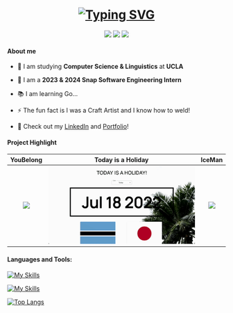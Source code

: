 <h1 align="center">
  <a href="https://git.io/typing-svg"><img src="https://readme-typing-svg.demolab.com?font=VT323&size=40&pause=1000&color=5EF74B&background=AFA0FF00&center=true&vCenter=true&width=435&height=40&lines=Welcome+to+Sonya+Kim's+Repo;Let's+go!" alt="Typing SVG" /></a>
</h1>

<!-- https://github.com/alexandresanlim/Badges4-README.md-Profile -->
<div align="center">
  <a href="https://www.linkedin.com/in/sonya-kim/" target="_blank"><img src="https://img.shields.io/badge/LinkedIn-0077B5?style=for-the-badge&logo=linkedin&logoColor=white" /></a>
  <a href="https://sonyakim.com/" target="_blank"><img src="https://img.shields.io/badge/Portfolio-255E63?style=for-the-badge&logo=About.me&logoColor=white" /></a>
  <a href="https://github.com/sonyakim-dev/" target="_blank"><img src="https://img.shields.io/badge/GitHub-100000?style=for-the-badge&logo=github&logoColor=white" /></a>
</div>


<h4 align="left">About me</h4>

- 🔭 I am studying <b>Computer Science & Linguistics</b> at <b>UCLA</b>

- 🌱 I am a <b>2023 & 2024 Snap Software Engineering Intern</b>

- 📚 I am learning Go...

- ⚡ The fun fact is I was a Craft Artist and I know how to weld!

- 📃 Check out my [LinkedIn](https://www.linkedin.com/in/sonya-kim/) and [Portfolio](https://sonyakim.com)!


<h4 align="left">Project Highlight</h4>

YouBelong | Today is a Holiday | IceMan
:-------------------------:|:-------------------------:|:-------------------------:
<a href="https://github.com/sonyakim-dev/YouBelong"><img src="https://github.com/sonyakim-dev/git-practice/blob/main/sonya-small.gif?raw=true" width="180"/></a> | <a href="https://github.com/sonyakim-dev/today-is-holiday"><img src="https://github.com/sonyakim-dev/sonyakim-dev/blob/main/today-is-holiday/sample.gif?raw=true" width=400/></a> | <a href="https://github.com/sonyakim-dev/CS30-Project4-IceMan"><img src="https://github.com/sonyakim-dev/CS30-Project4-IceMan/blob/main/iceman-sample.png?raw=true" width=300/></a>



<h4 align="left">Languages and Tools:</h4>

<!-- https://github.com/tandpfun/skill-icons?tab=readme-ov-file#icons-list -->
[![My Skills](https://skillicons.dev/icons?i=python,ts,js,java,cpp,c,bash,html,css)](https://skillicons.dev)

[![My Skills](https://skillicons.dev/icons?i=react,jest,docker,gcp,kubernetes,firebase,supabase,grafana,tailwind,emotion,ps,ai)](https://skillicons.dev)


<!-- https://github.com/anuraghazra/github-readme-stats?tab=readme-ov-file -->
[![Top Langs](https://github-readme-stats.vercel.app/api/top-langs/?username=sonyakim-dev&layout=compact&theme=dark)](https://github.com/anuraghazra/github-readme-stats)

